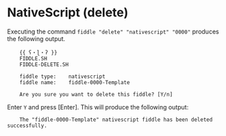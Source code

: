 NativeScript (delete)
======

Executing the command `fiddle "delete" "nativescript" "0000"` produces the following output.

        {{ ʕ・ɭ・ʔ }}
        FIDDLE.SH
        FIDDLE-DELETE.SH

        fiddle type:	nativescript
        fiddle name:	fiddle-0000-Template

        Are you sure you want to delete this fiddle? [Y/n]


Enter `Y` and press [Enter].  This will produce the following output:


        The "fiddle-0000-Template" nativescript fiddle has been deleted successfully.


